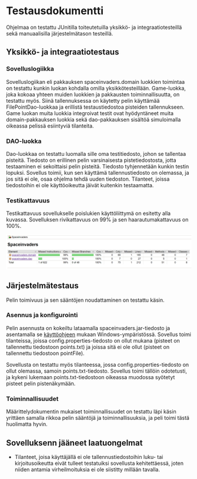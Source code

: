 # Testausdokumentti

Ohjelmaa on testattu JUnitilla toiteutetuilla yksikkö- ja integraatiotesteillä sekä manuaalisilla järjestelmätason testeillä.

## Yksikkö- ja integraatiotestaus

### Sovelluslogiikka
Sovelluslogiikan eli pakkauksen spaceinvaders.domain luokkien toimintaa on testattu kunkin luokan kohdalla omilla yksikkötesteillään. Game-luokka, joka kokoaa yhteen muiden luokkien ja pakkausten toiminnallisuutta, on testattu myös. Siinä tallennuksessa on käytetty pelin käyttämää FilePointDao-luokkaa ja erillistä testaustiedostoa pisteiden tallennukseen. Game luokan muita luokkia integroivat testit ovat hyödyntäneet muita domain-pakkauksen luokkia sekä dao-pakkauksen sisältöä simuloimalla oikeassa pelissä esiintyviä tilanteita.

### DAO-luokka
Dao-luokkaa on testattu luomalla sille oma testitiedosto, johon se tallentaa pisteitä. Tiedosto on erillinen pelin varsinaisesta pistetiedostosta, jotta testaaminen ei sekoittaisi pelin pisteitä. Tiedosto tyhjennetään kunkin testin lopuksi. Sovellus toimii, kun sen käyttämä tallennustiedosto on olemassa, ja jos sitä ei ole, osaa ohjelma tehdä uuden tiedoston. Tilanteet, joissa tiedostoihin ei ole käyttöoikeutta jäivät kuitenkin testaamatta.

### Testikattavuus
Testikattavuus sovellukselle poislukien käyttöliittymä on esitetty alla kuvassa. Sovelluksen rivikattavuus on 99% ja sen haarautumakattavuus on 100%.

![kattavuusraportti](https://github.com/kastematonen/ot-harjoitustyo/blob/master/dokumentointi/kuvat/testikattavuus.png)

## Järjestelmätestaus
Pelin toimivuus ja sen sääntöjen noudattaminen on testattu käsin.

### Asennus ja konfigurointi

Pelin asennusta on kokeiltu lataamalla spaceinvaders.jar-tiedosto ja asentamalla se  [käyttöohjeen](https://github.com/kastematonen/ot-harjoitustyo/blob/master/dokumentointi/kayttoohje.md) mukaan Windows-ympäristössä. Sovellus toimi tilanteissa, joissa config.properties-tiedosto on ollut mukana (pisteet on tallennettu tiedostoon points.txt) ja joissa sitä ei ole ollut (pisteet on tallennettu tiedostoon pointFile). 

Sovellusta on testattu myös tilanteessa, jossa config.properties-tiedosto on ollut olemassa, samoin points.txt-tiedosto. Sovellus toimi tällöin odotetusti, ja kykeni lukemaan points.txt-tiedostoon oikeassa muodossa syötetyt pisteet pelin pistenäkymään.

### Toiminnallisuudet
Määrittelydokumentin mukaiset toiminnallisuudet on testattu läpi käsin yrittäen samalla rikkoa pelin sääntöjä ja toiminnallisuuksia, ja peli toimi tästä huolimatta hyvin.

## Sovelluksenn jääneet laatuongelmat

* Tilanteet, joisa käyttäjällä ei ole tallennustiedostoihin luku- tai kirjoitusoikeutta eivät tulleet testatuiksi sovellusta kehitettäessä, joten niiden antamia virheilmoituksia ei ole siistitty millään tavalla.
